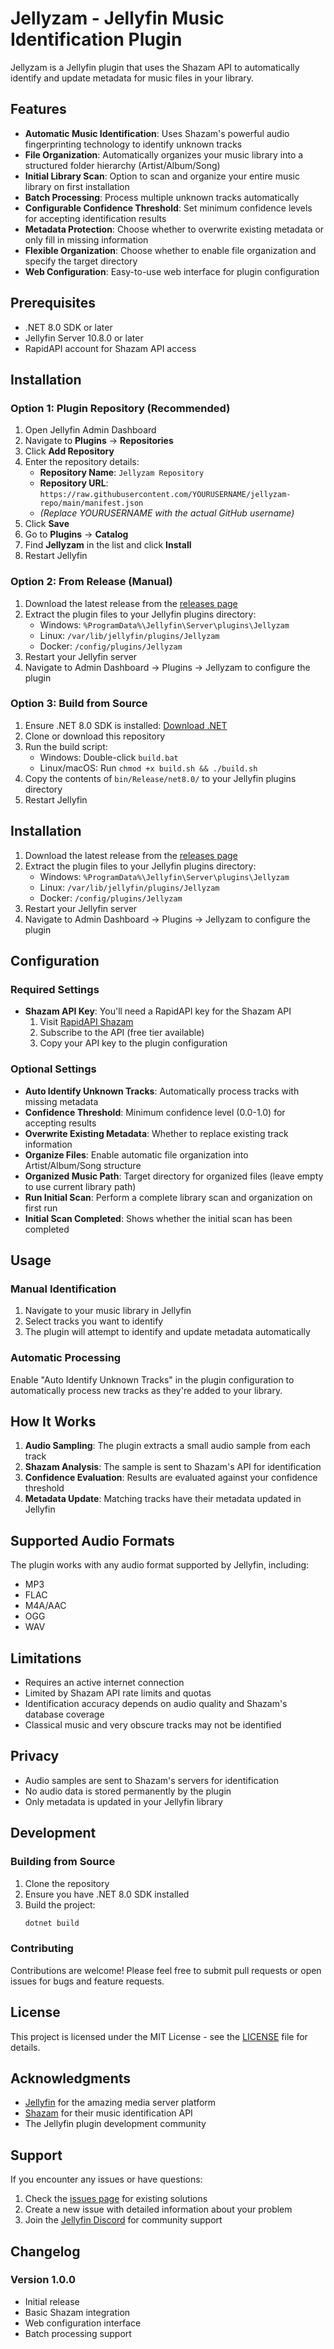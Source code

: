 # Jellyzam - Jellyfin Music Identification Plugin

Jellyzam is a Jellyfin plugin that uses the Shazam API to automatically identify and update metadata for music files in your library.

## Features

- **Automatic Music Identification**: Uses Shazam's powerful audio fingerprinting technology to identify unknown tracks
- **File Organization**: Automatically organizes your music library into a structured folder hierarchy (Artist/Album/Song)
- **Initial Library Scan**: Option to scan and organize your entire music library on first installation
- **Batch Processing**: Process multiple unknown tracks automatically
- **Configurable Confidence Threshold**: Set minimum confidence levels for accepting identification results
- **Metadata Protection**: Choose whether to overwrite existing metadata or only fill in missing information
- **Flexible Organization**: Choose whether to enable file organization and specify the target directory
- **Web Configuration**: Easy-to-use web interface for plugin configuration

## Prerequisites

- .NET 8.0 SDK or later
- Jellyfin Server 10.8.0 or later
- RapidAPI account for Shazam API access

## Installation

### Option 1: Plugin Repository (Recommended)
1. Open Jellyfin Admin Dashboard
2. Navigate to **Plugins** → **Repositories**
3. Click **Add Repository**
4. Enter the repository details:
   - **Repository Name**: `Jellyzam Repository`
   - **Repository URL**: `https://raw.githubusercontent.com/YOURUSERNAME/jellyzam-repo/main/manifest.json`
   - *(Replace YOURUSERNAME with the actual GitHub username)*
5. Click **Save**
6. Go to **Plugins** → **Catalog**
7. Find **Jellyzam** in the list and click **Install**
8. Restart Jellyfin

### Option 2: From Release (Manual)
1. Download the latest release from the [releases page](https://github.com/yourusername/jellyzam-repo/releases)
2. Extract the plugin files to your Jellyfin plugins directory:
   - Windows: `%ProgramData%\Jellyfin\Server\plugins\Jellyzam`
   - Linux: `/var/lib/jellyfin/plugins/Jellyzam`
   - Docker: `/config/plugins/Jellyzam`
3. Restart your Jellyfin server
4. Navigate to Admin Dashboard → Plugins → Jellyzam to configure the plugin

### Option 3: Build from Source
1. Ensure .NET 8.0 SDK is installed: [Download .NET](https://aka.ms/dotnet/download)
2. Clone or download this repository
3. Run the build script:
   - Windows: Double-click `build.bat`
   - Linux/macOS: Run `chmod +x build.sh && ./build.sh`
4. Copy the contents of `bin/Release/net8.0/` to your Jellyfin plugins directory
5. Restart Jellyfin

## Installation

1. Download the latest release from the [releases page](https://github.com/yourusername/jellyzam/releases)
2. Extract the plugin files to your Jellyfin plugins directory:
   - Windows: `%ProgramData%\Jellyfin\Server\plugins\Jellyzam`
   - Linux: `/var/lib/jellyfin/plugins/Jellyzam`
   - Docker: `/config/plugins/Jellyzam`
3. Restart your Jellyfin server
4. Navigate to Admin Dashboard → Plugins → Jellyzam to configure the plugin

## Configuration

### Required Settings

- **Shazam API Key**: You'll need a RapidAPI key for the Shazam API
  1. Visit [RapidAPI Shazam](https://rapidapi.com/apidojo/api/shazam/)
  2. Subscribe to the API (free tier available)
  3. Copy your API key to the plugin configuration

### Optional Settings

- **Auto Identify Unknown Tracks**: Automatically process tracks with missing metadata
- **Confidence Threshold**: Minimum confidence level (0.0-1.0) for accepting results
- **Overwrite Existing Metadata**: Whether to replace existing track information
- **Organize Files**: Enable automatic file organization into Artist/Album/Song structure
- **Organized Music Path**: Target directory for organized files (leave empty to use current library path)
- **Run Initial Scan**: Perform a complete library scan and organization on first run
- **Initial Scan Completed**: Shows whether the initial scan has been completed

## Usage

### Manual Identification

1. Navigate to your music library in Jellyfin
2. Select tracks you want to identify
3. The plugin will attempt to identify and update metadata automatically

### Automatic Processing

Enable "Auto Identify Unknown Tracks" in the plugin configuration to automatically process new tracks as they're added to your library.

## How It Works

1. **Audio Sampling**: The plugin extracts a small audio sample from each track
2. **Shazam Analysis**: The sample is sent to Shazam's API for identification
3. **Confidence Evaluation**: Results are evaluated against your confidence threshold
4. **Metadata Update**: Matching tracks have their metadata updated in Jellyfin

## Supported Audio Formats

The plugin works with any audio format supported by Jellyfin, including:
- MP3
- FLAC
- M4A/AAC
- OGG
- WAV

## Limitations

- Requires an active internet connection
- Limited by Shazam API rate limits and quotas
- Identification accuracy depends on audio quality and Shazam's database coverage
- Classical music and very obscure tracks may not be identified

## Privacy

- Audio samples are sent to Shazam's servers for identification
- No audio data is stored permanently by the plugin
- Only metadata is updated in your Jellyfin library

## Development

### Building from Source

1. Clone the repository
2. Ensure you have .NET 8.0 SDK installed
3. Build the project:
   ```bash
   dotnet build
   ```

### Contributing

Contributions are welcome! Please feel free to submit pull requests or open issues for bugs and feature requests.

## License

This project is licensed under the MIT License - see the [LICENSE](LICENSE) file for details.

## Acknowledgments

- [Jellyfin](https://jellyfin.org/) for the amazing media server platform
- [Shazam](https://www.shazam.com/) for their music identification API
- The Jellyfin plugin development community

## Support

If you encounter any issues or have questions:

1. Check the [issues page](https://github.com/yourusername/jellyzam/issues) for existing solutions
2. Create a new issue with detailed information about your problem
3. Join the [Jellyfin Discord](https://discord.gg/zHBxVSXdBV) for community support

## Changelog

### Version 1.0.0
- Initial release
- Basic Shazam integration
- Web configuration interface
- Batch processing support
